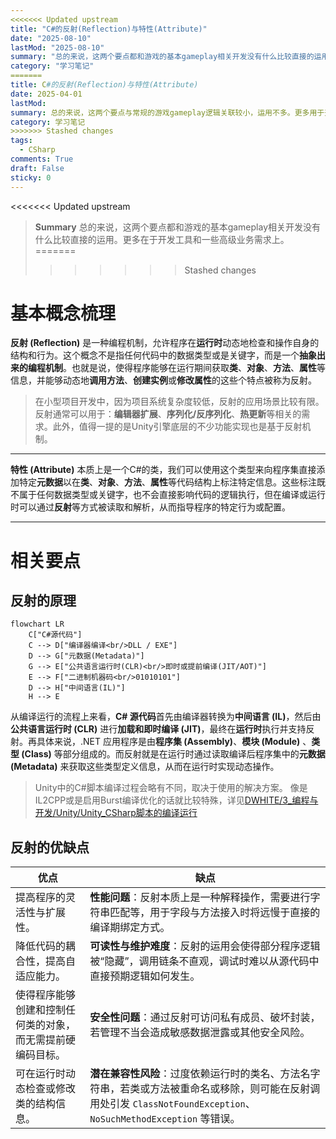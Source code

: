 ```yaml
---
<<<<<<< Updated upstream
title: "C#的反射(Reflection)与特性(Attribute)"
date: "2025-08-10"
lastMod: "2025-08-10"
summary: "总的来说，这两个要点都和游戏的基本gameplay相关开发没有什么比较直接的运用。更多在于开发工具和一些高级业务需求上。"
category: "学习笔记"
=======
title: C#的反射(Reflection)与特性(Attribute)
date: 2025-04-01
lastMod: 
summary: 总的来说，这两个要点与常规的游戏gameplay逻辑关联较小，运用不多。更多用于开发工具和实现一些进阶的业务需求上。
category: 学习笔记
>>>>>>> Stashed changes
tags:
  - CSharp
comments: True
draft: False
sticky: 0
---
```

<<<<<<< Updated upstream
> **Summary**
> 总的来说，这两个要点都和游戏的基本gameplay相关开发没有什么比较直接的运用。更多在于开发工具和一些高级业务需求上。
=======
>>>>>>> Stashed changes

# 基本概念梳理

**反射 (Reflection)** 是一种编程机制，允许程序在**运行时**动态地检查和操作自身的结构和行为。这个概念不是指任何代码中的数据类型或是关键字，而是一个**抽象出来的编程机制**。也就是说，使得程序能够在运行期间获取**类**、**对象**、**方法**、**属性**等信息，并能够动态地**调用方法**、**创建实例**或**修改属性**的这些个特点被称为反射。

> 在小型项目开发中，因为项目系统复杂度较低，反射的应用场景比较有限。
> 反射通常可以用于：**编辑器扩展**、**序列化/反序列化**、**热更新**等相关的需求。此外，值得一提的是Unity引擎底层的不少功能实现也是基于反射机制。

---

**特性 (Attribute)** 本质上是一个C#的类，我们可以使用这个类型来向程序集直接添加特定**元数据**以在**类**、**对象**、**方法**、**属性**等代码结构上标注特定信息。这些标注既不属于任何数据类型或关键字，也不会直接影响代码的逻辑执行，但在编译或运行时可以通过**反射**等方式被读取和解析，从而指导程序的特定行为或配置。

---

# 相关要点

## 反射的原理

```mermaid
flowchart LR
    C["C#源代码"]
    C --> D["编译器编译<br/>DLL / EXE"]
    D --> G["元数据(Metadata)"]
    G --> E["公共语言运行时(CLR)<br/>即时或提前编译(JIT/AOT)"]
    E --> F["二进制机器码<br/>01010101"]
    D --> H["中间语言(IL)"]
	H --> E
```

从编译运行的流程上来看，**C# 源代码**首先由编译器转换为**中间语言 (IL)**，然后由**公共语言运行时 (CLR)** 进行**加载和即时编译 (JIT)**，最终在**运行时**执行并支持反射。再具体来说，.NET 应用程序是由**程序集 (Assembly)**、**模块 (Module)** 、**类型 (Class)** 等部分组成的。而反射就是在运行时通过读取编译后程序集中的**元数据 (Metadata)** 来获取这些类型定义信息，从而在运行时实现动态操作。

> Unity中的C#脚本编译过程会略有不同，取决于使用的解决方案。
> 像是IL2CPP或是启用Burst编译优化的话就比较特殊，详见[DWHITE/3\_编程与开发/Unity/Unity_CSharp脚本的编译运行](/posts/dwhite-3_编程与开发-unity-unity_csharp脚本的编译运行)

## 反射的优缺点

| **优点**                                                   | **缺点**                                                                                                                                                            |
| ---------------------------------------------------------- | ------------------------------------------------------------------------------------------------------------------------------------------------------------------- |
| 提高程序的灵活性与扩展性。                                 | **性能问题**：反射本质上是一种解释操作，需要进行字符串匹配等，用于字段与方法接入时将远慢于直接的编译期绑定方式。                                                    |
| 降低代码的耦合性，提高自适应能力。                         | **可读性与维护难度**：反射的运用会使得部分程序逻辑被“隐藏”，调用链条不直观，调试时难以从源代码中直接预期逻辑如何发生。                                              |
| 使得程序能够创建和控制任何类的对象，而无需提前硬编码目标。 | **安全性问题**：通过反射可访问私有成员、破坏封装，若管理不当会造成敏感数据泄露或其他安全风险。                                                                      |
| 可在运行时动态检查或修改类的结构信息。                     | **潜在兼容性风险**：过度依赖运行时的类名、方法名字符串，若类或方法被重命名或移除，则可能在反射调用处引发 `ClassNotFoundException`、`NoSuchMethodException` 等错误。 |